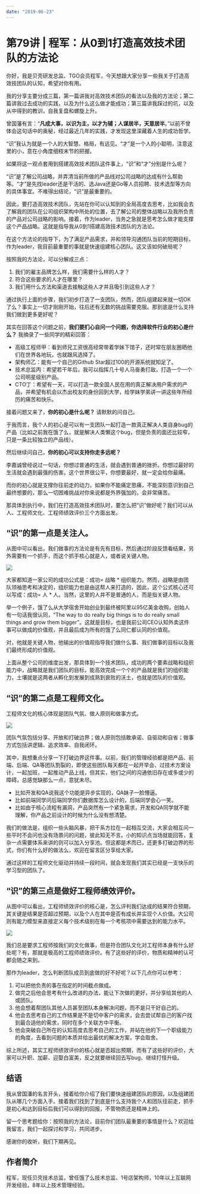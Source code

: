 ```yaml
---
date: "2019-06-23"
---  
```

      
# 第79讲 | 程军：从0到1打造高效技术团队的方法论
你好，我是贝壳研发总监、TGO会员程军，今天想跟大家分享一些我关于打造高效技团队的认知，希望对你有用。

我的分享主要分成三篇，第一篇讲我对高效技术团队的看法以及我的方法论；第二篇讲我过去成功的实践，以及为什么这么做才能成功；第三篇讲我踩过的坑，以及从中得到的教训，自我复盘和螺旋上升。

曾国藩有言：“**凡成大事，以识为主，以才为辅；人谋居半，天意居半**。”以前不曾体会这句话中的奥秘，经过最近几年的实践，才发现这里深藏着人生的成功哲学。

“识”我认为就是一个人的大智慧、格局，有远见。“才”是一个人的小聪明，注意这里的小，意在小角度细枝末节的把握。

如果将这一观点套用到搭建高效技术团队这件事上，“识”和“才”分别是什么呢？

“识”是了解公司战略，并弄清当前所做的产品线对公司战略的达成有什么帮助等。“才”是先找leader还是干活的、选Java还是Go等人员招聘、技术选型等方向的具体事宜。不难得出结论，“识”是最重要的。

因此，要打造高效技术团队，先站在你可以认知到的全局高度去思考，比如我会去了解我的团队在公司组织架构中所处的位置，去了解公司的整体战略以及我所负责的产品对公司战略的影响。接着，作为leader，当务之急就是思考怎么做才能支撑这个产品战略。这就是指导我从0到1搭建高效技术团队的方法论。

<!-- [[[read_end]]] -->

在这个方法论的指导下，为了满足产品需求，并和领导沟通团队当前的短期目标，作为leader，我目前最重要的事就是快速组建核心团队。这又该如何破局呢？

按照我的方法论，可以分解成三点：

1.  我们的雇主品牌怎么样，我们需要什么样的人才？
2.  符合这些要求的人才在哪里？
3.  我们用什么方法和渠道去接触这些人才并且吸引到这些人才？

通过执行上面的步骤，我们初步打造了一支团队，然而，团队组建起来就一切OK了么？事实上一切才刚刚开始，往后还有无数的挑战需要克服。那到底是什么支持我们做到更多更好呢？

其实在回答这个问题之前，**我们要扪心自问一个问题，你选择软件行业的初心是什么？** 我摘录了一些同学的精彩回答：

* 高级工程师甲：看到师兄工资很高经常带着学妹下馆子，还时常在朋友圈晒他们在世界各地玩，也就跟风选择了。
* 架构师乙：能有一个自己的Github Star超过100的开源系统就知足了。
* 技术总监丙：希望若干年后，我可以指挥几十号人马奋勇打敌，打造一个一个公司明星级别产品。
* CTO丁：希望有一天，可以打造一款全国人民在用的真正解决用户需求的产品，并希望有机会以杰出校友的身份回到大学，给学妹学弟讲一讲这些年所经历的痛苦和快乐。

接着问题又来了，**你的初心是什么呢？** 请默默的问自己。

于我而言，我个人的初心是可以有一支团队一起打造一款真正解决人类自身bug的产品（比如之前我在饿了么，就是解决人类懒这个bug，但是负责的面还比较窄，只是一条比较独立的产品线）。

然后继续问自己，**你的初心可以支持你走多远呢？**

李嘉诚曾经说过一句话，你想过普通的生活，就会遇到普通的挫折。你想过最好的生活就会遇到最强的伤害。这个世界很公平，你想要最好，就一定会给你最痛。

而你的初心就是支撑你往前走的动力，如果你不能痛定思痛，不能深刻意识到自己最终想要的，那么一切困难挑战对你来说都是外界强加的，会非常痛苦。

那具体到执行中，我们在打造高效技术团队时，要怎么把“识”做好呢？我们可以从人、工程师文化、工程师绩效评价三个方面出发。

## “识”的第一点是关注人。

从图中可以看出，我们做事的方法论是有先有目标，然后通过阶段反馈看结果，另外需要有一个抓手，而这个抓手核心就是人，或者说关键人物。

![](./httpsstatic001geekbangorgresourceimagecee9ced96a2202441af78d56b33ac8b68ae9.png)

大家都知道一家公司的成功公式是：成功= 战略 \* 组织能力。然而，战略是由团队领袖思考和决定的，组织能力也是由这帮人来打造的，因此，这个公式核心还可以写成：成功= 人 \* 人。当然，这里的人并不是普通的人，而是指关键人物。

举一个例子，饿了么从大学宿舍开始创业到最终被阿里以95亿美金收购，创始人有一句话我很认同，“The way to do really big things is to do really small things and grow them bigger”。这就是目标，也是我前公司CEO认知外卖这件事可以做成的价值观，并且最后成为所有的饿了么同仁都认同的价值观。

对，他就是关键人物，他输出的价值观指导我们做什么事、我们做事的目标以及我们最终形成的价值观。

上面从整个公司的维度出发，那具体到一个技术团队，成功的两个要素战略和组织能力中，战略就是我们团队的目标，能高效完成一个个的产品就是我们的组织能力，土壤就是这两者从孵化到发展到成熟到衰败的沃土，也就是团队的价值观。

## “识”的第二点是工程师文化。

工程师文化的核心体现是团队气氛、做人原则和做事方式。

![](./httpsstatic001geekbangorgresourceimaged673d666c7934684a15b28572fc2f0a8c673.png)

团队气氛包括分享、开放和打破边界；做人原则包括敢承诺、自驱动和自省；做事方式包括讲逻辑、追求效率、自我闭环。

其中，我想重点分享一下打破边界这件事。以前，我们的管理经验都是把产品、前端、后端、QA等团队割裂的，即使这些团队每天都在一起开早会、过技术方案设计，一起加班，一起推动产品上线，但其实，他们之间的沟通依旧存在或多或少的障碍，总感觉缺那么一点，意犹未尽。

* 比如开发和QA说我这个功能是异步实现的，QA妹子一脸懵逼。
* 比如前端同学问后端同学你们数据库怎么设计的，后端同学会心一笑。
* 比如由于核心流程有漏洞，产品突然有一个紧急需求，开发和QA同学就不能理解，你产品之前设计的时候为什么没有想清楚。

我们的做法是，组织一些头脑风暴，把干系方拉在一起相互交流，大家会相互问一些平时不会问也没有场景问的问题，彼此知无不言。小的知识点当场就能回答，复杂一点需要体系来讲的则可以加入分享池。但这都是术而已，还更多打破边界的形式，你们有什么好的做法么，欢迎在留言区分享给大家。

通过这样的工程师文化驱动并持续一段时间，就会发现我们其实已经是一支快乐的学习型的团队了。

## “识”的第三点是做好工程师绩效评价。

从图中可以看出，工程师绩效评价的核心是，怎么评判我们达成的结果符合预期，其关键是结果是否超过预期，以及个人在其中是否有成长并实现个人价值。大公司则有能力模型来直接定义每个技术级别在每一个考核项中需要达到的能力水平。

![](./httpsstatic001geekbangorgresourceimagedf0bdfeb5bd0a95b1665a5530e73531cb00b.png)

我们总是要求工程师按我们的文化做事，但是符合团队文化对工程师本身有什么好处呢？有，那就是极高的工程师绩效评价。有了这些好的评价，物质和精神的认可都会随之来到。

那作为leader，怎么判断团队成员到底做的好不好呢？以下几点你可以参考：

1.  可以把他负责的事在指定的时间截点做成。
2.  做完之后他会思考有什么改进的办法，能让下次做的更好，并分享给其他的人或团队。
3.  他会想着帮团队其他人员甚至团队本身解决问题，而不是只干好自己的。
4.  他会去思考自己的工作结果是不是切中客户的需求，会去尝试帮自己的客户找到最合适他的需求，同时在多个关联方中平衡。
5.  他会突破自己所在的认知高度去思考自己的工作，并站在他的下一个职级能力的角度，去看到问题的本质并给出最优的解决方案，学会取舍。

综上所述，其实工程师绩效评价的核心就是否超出预期，而有了这些好的评价，大家可以升职、加薪、迎娶白富美，反之就要继续回去写bug、继续打怪升级。

## 结语

我从曾国潘的名言开头，接着给你介绍了我们要快速组建团队的原因，以及组建团队从哪几个方面入手。接着我们找到了到底是什么支持我个人和团队往前走，抓手是初心和达到目标后我们可以得到的回报，不管物质还是精神上的。

留一个思考题给你：按照我的方法论，目前你们团队最重要的事情是什么？欢迎给我留言，我们一起探讨和学习，共同进步。

感谢你的收听，我们下期再见。

## 作者简介

程军，现任贝壳技术总监，曾任饿了么技术总监、1号店架构师，10年以上互联网开发经验，8年以上技术管理经验。